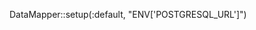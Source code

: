 <!-- layout:code post: padrino-stacks_datamapper -->


DataMapper::setup(:default, "ENV['POSTGRESQL_URL']")
